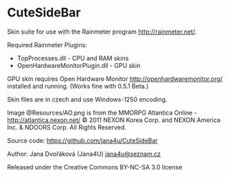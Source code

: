 # CuteSideBar

Skin suite for use with the Rainmeter program <http://rainmeter.net/>.

Required Rainmeter Plugins:

* TopProcesses.dll - CPU and RAM skins
* OpenHardwareMonitorPlugin.dll - GPU skin

GPU skin requires Open Hardware Monitor <http://openhardwaremonitor.org/> installed and running.
(Works fine with 0.5.1 Beta.)

Skin files are in czech and use Windows-1250 encoding.

Image @Resources/AO.png is from the MMORPG Atlantica Online - <http://atlantica.nexon.net/>
© 2011 NEXON Korea Corp. and NEXON America Inc. & NDOORS Corp. All Rights Reserved.


Source code: <https://github.com/jana4u/CuteSideBar>

Author: Jana Dvořáková (Jana4U) jana4u@seznam.cz

Released under the Creative Commons BY-NC-SA 3.0 license
